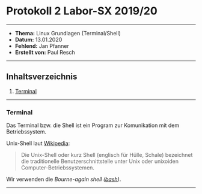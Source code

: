 # Protokoll 2 Labor-SX 2019/20
---------------------------------
* **Thema:** Linux Grundlagen (Terminal/Shell)
* **Datum:** 13.01.2020
* **Fehlend:** Jan Pfanner
* **Erstellt von:** Paul Resch
---------------------------------
## Inhaltsverzeichnis
1. [Terminal](#terminal)
---------------------------------
### Terminal
Das Terminal bzw. die Shell ist ein Program zur Komunikation mit dem Betriebssystem.

Unix-Shell laut [Wikipedia](https://de.wikipedia.org/wiki/Unix-Shell):
> Die Unix-Shell oder kurz Shell (englisch für Hülle, Schale) bezeichnet die traditionelle Benutzerschnittstelle unter Unix oder unixoiden Computer-Betriebssystemen.

Wir verwenden die *Bourne-again shell ([bash](https://de.wikipedia.org/wiki/Bash_(Shell)))*.

--------------------------------
